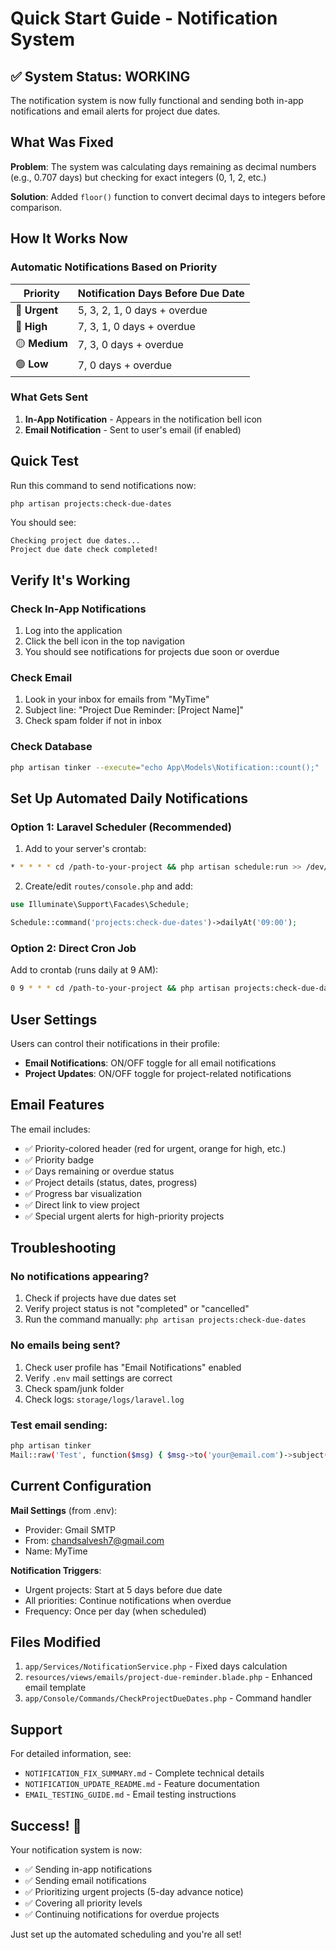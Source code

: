 # Quick Start Guide - Notification System

## ✅ System Status: WORKING

The notification system is now fully functional and sending both in-app notifications and email alerts for project due dates.

## What Was Fixed

**Problem**: The system was calculating days remaining as decimal numbers (e.g., 0.707 days) but checking for exact integers (0, 1, 2, etc.)

**Solution**: Added `floor()` function to convert decimal days to integers before comparison.

## How It Works Now

### Automatic Notifications Based on Priority

| Priority | Notification Days Before Due Date |
|----------|-----------------------------------|
| 🚨 **Urgent** | 5, 3, 2, 1, 0 days + overdue |
| 🔴 **High** | 7, 3, 1, 0 days + overdue |
| 🟡 **Medium** | 7, 3, 0 days + overdue |
| 🟢 **Low** | 7, 0 days + overdue |

### What Gets Sent

1. **In-App Notification** - Appears in the notification bell icon
2. **Email Notification** - Sent to user's email (if enabled)

## Quick Test

Run this command to send notifications now:
```bash
php artisan projects:check-due-dates
```

You should see:
```
Checking project due dates...
Project due date check completed!
```

## Verify It's Working

### Check In-App Notifications
1. Log into the application
2. Click the bell icon in the top navigation
3. You should see notifications for projects due soon or overdue

### Check Email
1. Look in your inbox for emails from "MyTime"
2. Subject line: "Project Due Reminder: [Project Name]"
3. Check spam folder if not in inbox

### Check Database
```bash
php artisan tinker --execute="echo App\Models\Notification::count();"
```

## Set Up Automated Daily Notifications

### Option 1: Laravel Scheduler (Recommended)

1. Add to your server's crontab:
```bash
* * * * * cd /path-to-your-project && php artisan schedule:run >> /dev/null 2>&1
```

2. Create/edit `routes/console.php` and add:
```php
use Illuminate\Support\Facades\Schedule;

Schedule::command('projects:check-due-dates')->dailyAt('09:00');
```

### Option 2: Direct Cron Job

Add to crontab (runs daily at 9 AM):
```bash
0 9 * * * cd /path-to-your-project && php artisan projects:check-due-dates
```

## User Settings

Users can control their notifications in their profile:

- **Email Notifications**: ON/OFF toggle for all email notifications
- **Project Updates**: ON/OFF toggle for project-related notifications

## Email Features

The email includes:
- ✅ Priority-colored header (red for urgent, orange for high, etc.)
- ✅ Priority badge
- ✅ Days remaining or overdue status
- ✅ Project details (status, dates, progress)
- ✅ Progress bar visualization
- ✅ Direct link to view project
- ✅ Special urgent alerts for high-priority projects

## Troubleshooting

### No notifications appearing?
1. Check if projects have due dates set
2. Verify project status is not "completed" or "cancelled"
3. Run the command manually: `php artisan projects:check-due-dates`

### No emails being sent?
1. Check user profile has "Email Notifications" enabled
2. Verify `.env` mail settings are correct
3. Check spam/junk folder
4. Check logs: `storage/logs/laravel.log`

### Test email sending:
```bash
php artisan tinker
Mail::raw('Test', function($msg) { $msg->to('your@email.com')->subject('Test'); });
```

## Current Configuration

**Mail Settings** (from .env):
- Provider: Gmail SMTP
- From: chandsalvesh7@gmail.com
- Name: MyTime

**Notification Triggers**:
- Urgent projects: Start at 5 days before due date
- All priorities: Continue notifications when overdue
- Frequency: Once per day (when scheduled)

## Files Modified

1. `app/Services/NotificationService.php` - Fixed days calculation
2. `resources/views/emails/project-due-reminder.blade.php` - Enhanced email template
3. `app/Console/Commands/CheckProjectDueDates.php` - Command handler

## Support

For detailed information, see:
- `NOTIFICATION_FIX_SUMMARY.md` - Complete technical details
- `NOTIFICATION_UPDATE_README.md` - Feature documentation
- `EMAIL_TESTING_GUIDE.md` - Email testing instructions

## Success! 🎉

Your notification system is now:
- ✅ Sending in-app notifications
- ✅ Sending email notifications
- ✅ Prioritizing urgent projects (5-day advance notice)
- ✅ Covering all priority levels
- ✅ Continuing notifications for overdue projects

Just set up the automated scheduling and you're all set!
